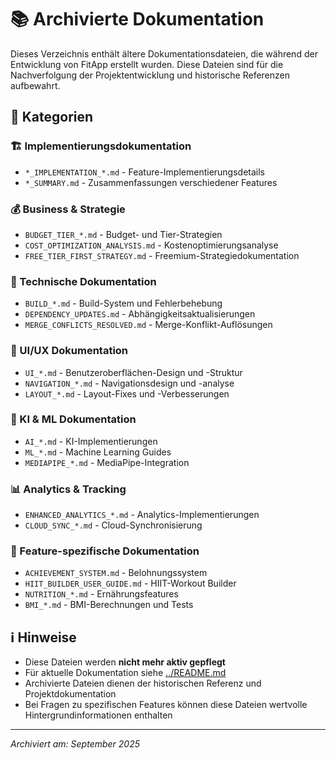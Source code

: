 # 📚 Archivierte Dokumentation

Dieses Verzeichnis enthält ältere Dokumentationsdateien, die während der Entwicklung von FitApp erstellt wurden. Diese Dateien sind für die Nachverfolgung der Projektentwicklung und historische Referenzen aufbewahrt.

## 📂 Kategorien

### 🏗️ Implementierungsdokumentation
- `*_IMPLEMENTATION_*.md` - Feature-Implementierungsdetails
- `*_SUMMARY.md` - Zusammenfassungen verschiedener Features

### 💰 Business & Strategie
- `BUDGET_TIER_*.md` - Budget- und Tier-Strategien
- `COST_OPTIMIZATION_ANALYSIS.md` - Kostenoptimierungsanalyse
- `FREE_TIER_FIRST_STRATEGY.md` - Freemium-Strategiedokumentation

### 🔧 Technische Dokumentation
- `BUILD_*.md` - Build-System und Fehlerbehebung
- `DEPENDENCY_UPDATES.md` - Abhängigkeitsaktualisierungen
- `MERGE_CONFLICTS_RESOLVED.md` - Merge-Konflikt-Auflösungen

### 🎨 UI/UX Dokumentation
- `UI_*.md` - Benutzeroberflächen-Design und -Struktur
- `NAVIGATION_*.md` - Navigationsdesign und -analyse
- `LAYOUT_*.md` - Layout-Fixes und -Verbesserungen

### 🤖 KI & ML Dokumentation
- `AI_*.md` - KI-Implementierungen
- `ML_*.md` - Machine Learning Guides
- `MEDIAPIPE_*.md` - MediaPipe-Integration

### 📊 Analytics & Tracking
- `ENHANCED_ANALYTICS_*.md` - Analytics-Implementierungen
- `CLOUD_SYNC_*.md` - Cloud-Synchronisierung

### 🏃 Feature-spezifische Dokumentation
- `ACHIEVEMENT_SYSTEM.md` - Belohnungssystem
- `HIIT_BUILDER_USER_GUIDE.md` - HIIT-Workout Builder
- `NUTRITION_*.md` - Ernährungsfeatures
- `BMI_*.md` - BMI-Berechnungen und Tests

## ℹ️ Hinweise

- Diese Dateien werden **nicht mehr aktiv gepflegt**
- Für aktuelle Dokumentation siehe [../README.md](../README.md)
- Archivierte Dateien dienen der historischen Referenz und Projektdokumentation
- Bei Fragen zu spezifischen Features können diese Dateien wertvolle Hintergrundinformationen enthalten

---
*Archiviert am: September 2025*

